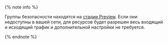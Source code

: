 {% note info %}

Группы безопасности находятся на [стадии Preview](../../overview/concepts/launch-stages.md). Если они недоступны в вашей сети, для ресурсов будет разрешен весь входящий и исходящий трафик и дополнительной настройки не требуется.

{% endnote %}